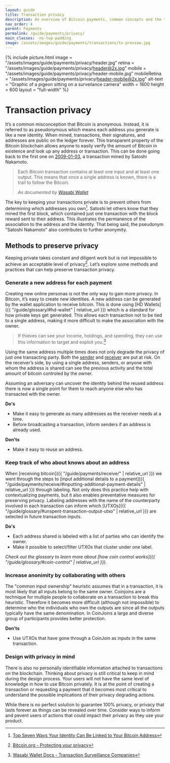 ```yaml
---
layout: guide
title: Transaction privacy
description: An overview of Bitcoin payments, common concepts and the transaction lifecycle.
nav_order: 4
parent: Payments
permalink: /guide/payments/privacy/
main_classes: -no-top-padding
image: /assets/images/guide/payments/transactions/tx-preview.jpg
---
```


{% include picture.html
    image = "/assets/images/guide/payments/privacy/header.jpg"
    retina = "/assets/images/guide/payments/privacy/header@2x.jpg"
    mobile = "/assets/images/guide/payments/privacy/header-mobile.jpg"
    mobileRetina = "/assets/images/guide/payments/privacy/header-mobile@2x.jpg"
    alt-text = "Graphic of a pigeon sitting on a surveilance camera"
    width = 1600
    height = 600
    layout = "full-width"
%}


# Transaction privacy

<!--
This page should inform about what information is made public when sending or receiving, how the application can help minimize unnecessary privacy leaks, basic application functionality to help, and when we can, more advanced options.
- Single-use addresses (avoiding address reuse)
- Coin selection / labelling
- Coin join / Pay join
-->

It’s a common misconception that Bitcoin is anonymous. Instead, it is referred to as pseudonymous which means each address you generate is like a new identity. When mined, transactions, their signatures, and addresses are public on the ledger forever. This transparent property of the Bitcoin blockchain allows anyone to easily verify the amount of Bitcoin in existence and look up any address or transaction. This can be done going back to the first one on [2009-01-03](https://blockstream.info/tx/4a5e1e4baab89f3a32518a88c31bc87f618f76673e2cc77ab2127b7afdeda33b), a transaction mined by Satoshi Nakamoto.

> Each Bitcoin transaction contains at least one input and at least one output. This means that once a single address is known, there is a trail to follow the Bitcoin.
> 
> <cite>As documented by <a href="https://docs.wasabiwallet.io/FAQ/FAQ-GeneralBitcoinPrivacy.html#how-is-bitcoin-bad-in-terms-of-privacy">Wasabi Wallet</a></cite>

The key to keeping your transactions private is to prevent others from determining which addresses you own[^3]. Satoshi let others know that they mined the first block, which contained just one transaction with the block reward sent to their address. This illustrates the permanence of the association to the address and the identity. That being said, the pseudonym "Satoshi Nakamoto" also contributes to further anonymity.

<!-- TODO: add graphic and heading that demonstrate points of compromise when transacting with bitcoin -->

## Methods to preserve privacy

Keeping private takes constant and diligent work but is not impossible to achieve an acceptable level of privacy[^1]. Let’s explore some methods and practices that can help preserve transaction privacy.

<!-- talk about the problem as you are talking about the solution -->

### Generate a new address for each payment

Creating new online personas is not the only way to gain more privacy. In Bitcoin, it’s easy to create new identities. A new address can be generated by the wallet application to receive bitcoin. This is done using [HD Wallets]({{ "/guide/glossary/#hd-wallet" | relative_url }}) which is a standard for how private keys get generated. This allows each transaction not to be tied to a single address, making it more difficult to make the association with the owner.

> If thieves can see your income, holdings, and spending, they can use this information to target and exploit you.[^2]

Using the same address multiple times does not only degrade the privacy of just one transacting party. Both the [sender](/guide/payments/receive) and [receiver](/guide/payments/receive) are put at risk. On the receiver’s side, by using a single address, senders, or anyone with whom the address is shared can see the previous activity and the total amount of bitcoin controled by the owner.

Assuming an adversary can uncover the identity behind the reused address there is now a single point for them to reach anyone else who has transacted with the owner.

<!--
consider how to get the ui generating multiple addresses. make it easy for the user to not fail 

> ###### Worked Example 1 - Savings Revealed
> * You save in bitcoin, using a single-address paper wallet.
> * All your bitcoin savings to this same address, let's say it contains $1 million worth.
> * You buy a small amount of bitcoins to add to your savings, depositing in the paper wallet.
> * The person who sold you the bitcoins follows their trail on the blockchain and finds your paper wallet containing $1 million.
> * He mentions it to someone in a cafe or bar.
> * Word gets around. A burglar raids your home. Kidnappers capture your children and know exactly how much to demand in ransom.

-->


**Do's**

- Make it easy to generate as many addresses as the receiver needs at a time.
- Before broadcasting a transaction, inform senders if an address is already used.

**Don'ts**

- Make it easy to reuse an address.

### Keep track of who about knows about an address
When [receiving bitcoin]({{ "/guide/payments/receive/" | relative_url }}) we went through the steps to [input additional details to a payment]({{ "/guide/payments/receive/#inputting-additional-payment-details" | relative_url }}) through labeling. Not only does this practice help with contextualizing payments, but it also enables preventative measures for preserving privacy. Labeling addresses with the name of the counterparty involved in each transaction can inform which [UTXOs]({{ "/guide/glossary/#unspent-transaction-output-utxo" | relative_url }}) are selected in future transaction inputs.

**Do's**
- Each address shared is labeled with a list of parties who can identify the owner.
- Make it possible to select/filter UTXOs that cluster under one label.

_Check out the glossary to learn more about [how coin control works]({{ "/guide/glossary/#coin-control" | relative_url }})._

### Increase anonimity by collaborating with others

The "common input ownership" heuristic assumes that in a transaction, it is most likely that all inputs belong to the same owner. Coinjoins are a technique for multiple people to collaborate on a transaction to break this heuristic. Therefore it becomes more difficult (although not impossible) to determine who the individuals who own the outputs are since all the outputs typically have the same denomination. In CoinJoins a large and diverse group of participants provides better protection.

**Don'ts**

- Use UTXOs that have gone through a CoinJoin as inputs in the same transaction.

### Design with privacy in mind

There is also no personally identifiable information attached to transactions on the blockchain. Thinking about privacy is still critical to keep in mind during the design process. Your users will not have the same level of knowledge in how to use Bitcoin privately. It is at the point of creating a transaction or requesting a payment that it becomes most critical to understand the possible implications of their privacy degrading actions. 

While there is no perfect solution to guarantee 100% privacy, or privacy that lasts forever as things can be revealed over time. Consider ways to inform and pevent users of actions that could impact their privacy as they use your product.

<!--
There is no perfect solution to guarantee 100% privacy that lasts forever because things can be revealed over time. Since transactions are forever public, even if all precautions are taken at the time of payment to ensure the highest degree of anonymity, future behaviors of the wallet owner or transacting parties can still degrade previously attained privacy. A high amount of diligence is necessary whenever users are transacting with Bitcoin. The product should be able to guide, inform, and prevent them against privacy degrading actions.
-->

[^1]: [Bitcoin.org - Protecting your privacy](https://bitcoin.org/en/protect-your-privacy)
[^2]: [Wasabi Wallet Docs - Transaction Surveillance Companies](https://docs.wasabiwallet.io/why-wasabi/TransactionSurveillanceCompanies.html#attempt-to-invade-privacy)
[^3]: [Top Seven Ways Your Identity Can Be Linked to Your Bitcoin Address](https://99bitcoins.com/know-more-top-seven-ways-your-identity-can-be-linked-to-your-bitcoin-address/)